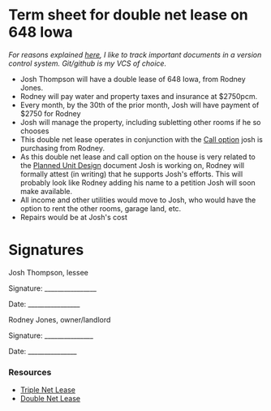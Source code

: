 # Term sheet for double net lease on 648 Iowa

_For reasons explained [here](https://github.com/josh-works/til/blob/main/golden/contracts/why-track-contracts-publicly-in-git.md), I like to track important documents in a version control system. Git/github is my VCS of choice._

- Josh Thompson will have a double lease of 648 Iowa, from Rodney Jones.
- Rodney will pay water and property taxes and insurance at $2750pcm. 
- Every month, by the 30th of the prior month, Josh will have payment of $2750 for Rodney
- Josh will manage the property, including subletting other rooms if he so chooses
- This double net lease operates in conjunction with the [Call option](https://github.com/josh-works/til/blob/main/golden/contracts/term-sheet-option-on-648-iowa.md) josh is purchasing from Rodney.
- As this double net lease and call option on the house is very related to the [Planned Unit Design](https://josh.works/pud) document Josh is working on, Rodney will formally attest (in writing) that he supports Josh's efforts. This will probably look like Rodney adding his name to a petition Josh will soon make available. 
- All income and other utilities would move to Josh, who would have the option to rent the other rooms, garage land, etc.
- Repairs would be at Josh's cost



# Signatures

Josh Thompson, lessee

Signature: \________________

Date:      \________________


Rodney Jones, owner/landlord

Signature: \_______________

Date:      \_______________


### Resources

- [Triple Net Lease](https://en.wikipedia.org/wiki/NNN_lease)
- [Double Net Lease](https://en.wikipedia.org/wiki/Net_lease#Double_net_lease)